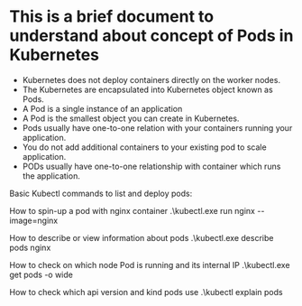 # This is a brief document to understand about concept of Pods in Kubernetes

- Kubernetes does not deploy containers directly on the worker nodes.
- The Kubernetes are encapsulated into Kubernetes object known as Pods.
- A Pod is a single instance of an application
- A Pod is the smallest object you can create in Kubernetes.
- Pods usually have one-to-one relation with your containers running your application.
- You do not add additional containers to your existing pod to scale application.
- PODs usually have one-to-one relationship with container which runs the application.

Basic Kubectl commands to list and deploy pods:

How to spin-up a pod with nginx container
.\kubectl.exe run nginx --image=nginx

How to describe or view information about pods
.\kubectl.exe describe pods nginx

How to check on which node Pod is running and its internal IP
.\kubectl.exe get pods -o wide

How to check which api version and kind pods use
.\kubectl explain pods